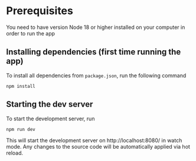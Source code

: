# Prerequisites

You need to have version Node 18 or higher installed on your computer in order to run the app

## Installing dependencies (first time running the app)

To install all dependencies from `package.json`, run the following command

```
npm install
```

## Starting the dev server

To start the development server, run

```
npm run dev
```

This will start the development server on http://localhost:8080/ in watch mode. Any changes to the source code will be automatically applied via hot reload.
